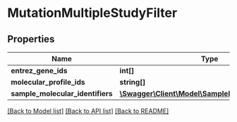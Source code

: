 # MutationMultipleStudyFilter

## Properties
Name | Type | Description | Notes
------------ | ------------- | ------------- | -------------
**entrez_gene_ids** | **int[]** |  | [optional] 
**molecular_profile_ids** | **string[]** |  | [optional] 
**sample_molecular_identifiers** | [**\Swagger\Client\Model\SampleMolecularIdentifier[]**](SampleMolecularIdentifier.md) |  | [optional] 

[[Back to Model list]](../README.md#documentation-for-models) [[Back to API list]](../README.md#documentation-for-api-endpoints) [[Back to README]](../README.md)



